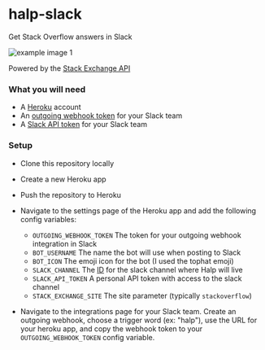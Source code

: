 # halp-slack
Get Stack Overflow answers in Slack

![example image 1](http://i.imgur.com/Tvhnsxk.png)

Powered by the [Stack Exchange API](https://api.stackexchange.com/)

### What you will need
* A [Heroku](http://www.heroku.com) account
* An [outgoing webhook token](https://api.slack.com/outgoing-webhooks) for your Slack team
* A [Slack API token](https://api.slack.com/tokens) for your Slack team

### Setup
* Clone this repository locally
* Create a new Heroku app
* Push the repository to Heroku
* Navigate to the settings page of the Heroku app and add the following config variables:
  * ```OUTGOING_WEBHOOK_TOKEN``` The token for your outgoing webhook integration in Slack
  * ```BOT_USERNAME``` The name the bot will use when posting to Slack
  * ```BOT_ICON``` The emoji icon for the bot (I used the tophat emoji)
  * ```SLACK_CHANNEL``` The [ID](https://api.slack.com/methods/channels.list) for the slack channel where Halp will live 
  * ```SLACK_API_TOKEN``` A personal API token with access to the slack channel
  * ```STACK_EXCHANGE_SITE``` The site parameter (typically ```stackoverflow```)

* Navigate to the integrations page for your Slack team. Create an outgoing webhook, choose a trigger word (ex: "halp"), use the URL for your heroku app, and copy the webhook token to your ```OUTGOING_WEBHOOK_TOKEN``` config variable.

